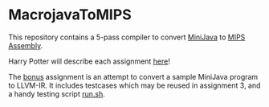 # MacrojavaToMIPS
This repository contains a 5-pass compiler to convert [MiniJava](http://www.cse.iitm.ac.in/~krishna/cs3300/minijava-spec.html) to [MIPS Assembly](http://www.cse.iitm.ac.in/~krishna/cs3300/spim_ref.html).  

Harry Potter will describe each assignment [here](http://www.cse.iitm.ac.in/~krishna/courses/2019/odd-cs3300/)!

The [bonus](./bonus) assignment is an attempt to convert a sample MiniJava program to LLVM-IR. It includes testcases which may be reused in assignment 3, and a handy testing script [run.sh](./bonus/src/run.sh).

